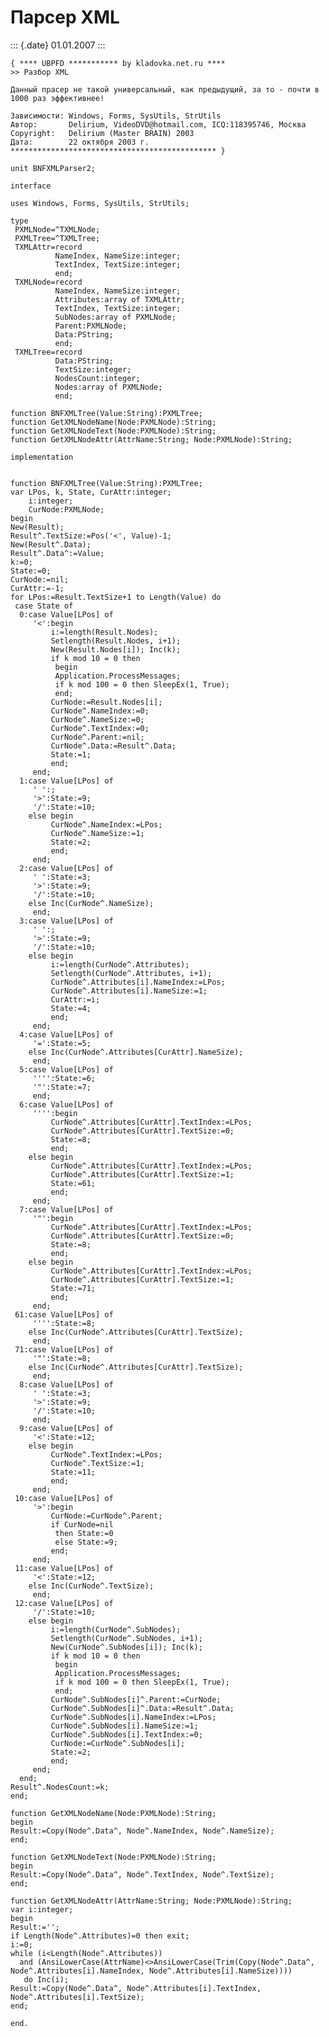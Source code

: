 Парсер XML
==========

::: {.date}
01.01.2007
:::

    { **** UBPFD *********** by kladovka.net.ru ****
    >> Разбор XML
     
    Данный прасер не такой универсальный, как предыдущий, за то - почти в 1000 раз эффективнее!
     
    Зависимости: Windows, Forms, SysUtils, StrUtils
    Автор:       Delirium, VideoDVD@hotmail.com, ICQ:118395746, Москва
    Copyright:   Delirium (Master BRAIN) 2003
    Дата:        22 октября 2003 г.
    ********************************************** }
     
    unit BNFXMLParser2;
     
    interface
     
    uses Windows, Forms, SysUtils, StrUtils;
     
    type
     PXMLNode=^TXMLNode;
     PXMLTree=^TXMLTree;
     TXMLAttr=record
              NameIndex, NameSize:integer;
              TextIndex, TextSize:integer;
              end;
     TXMLNode=record
              NameIndex, NameSize:integer;
              Attributes:array of TXMLAttr;
              TextIndex, TextSize:integer;
              SubNodes:array of PXMLNode;
              Parent:PXMLNode;
              Data:PString;
              end;
     TXMLTree=record
              Data:PString;
              TextSize:integer;
              NodesCount:integer;
              Nodes:array of PXMLNode;
              end;
     
    function BNFXMLTree(Value:String):PXMLTree;
    function GetXMLNodeName(Node:PXMLNode):String;
    function GetXMLNodeText(Node:PXMLNode):String;
    function GetXMLNodeAttr(AttrName:String; Node:PXMLNode):String;
     
    implementation
     
     
    function BNFXMLTree(Value:String):PXMLTree;
    var LPos, k, State, CurAttr:integer;
        i:integer;
        CurNode:PXMLNode;
    begin
    New(Result);
    Result^.TextSize:=Pos('<', Value)-1;
    New(Result^.Data);
    Result^.Data^:=Value;
    k:=0;
    State:=0;
    CurNode:=nil;
    CurAttr:=-1;
    for LPos:=Result.TextSize+1 to Length(Value) do
     case State of
      0:case Value[LPos] of
         '<':begin
             i:=length(Result.Nodes);
             Setlength(Result.Nodes, i+1);
             New(Result.Nodes[i]); Inc(k);
             if k mod 10 = 0 then
              begin
              Application.ProcessMessages;
              if k mod 100 = 0 then SleepEx(1, True);
              end;
             CurNode:=Result.Nodes[i];
             CurNode^.NameIndex:=0;
             CurNode^.NameSize:=0;
             CurNode^.TextIndex:=0;
             CurNode^.Parent:=nil;
             CurNode^.Data:=Result^.Data;
             State:=1;
             end;
         end;
      1:case Value[LPos] of
         ' ':;
         '>':State:=9;
         '/':State:=10;
        else begin
             CurNode^.NameIndex:=LPos;
             CurNode^.NameSize:=1;
             State:=2;
             end;
         end;
      2:case Value[LPos] of
         ' ':State:=3;
         '>':State:=9;
         '/':State:=10;
        else Inc(CurNode^.NameSize);
         end;
      3:case Value[LPos] of
         ' ':;
         '>':State:=9;
         '/':State:=10;
        else begin
             i:=length(CurNode^.Attributes);
             Setlength(CurNode^.Attributes, i+1);
             CurNode^.Attributes[i].NameIndex:=LPos;
             CurNode^.Attributes[i].NameSize:=1;
             CurAttr:=i;
             State:=4;
             end;
         end;
      4:case Value[LPos] of
         '=':State:=5;
        else Inc(CurNode^.Attributes[CurAttr].NameSize);
         end;
      5:case Value[LPos] of
         '''':State:=6;
         '"':State:=7;
         end;
      6:case Value[LPos] of
         '''':begin
             CurNode^.Attributes[CurAttr].TextIndex:=LPos;
             CurNode^.Attributes[CurAttr].TextSize:=0;
             State:=8;
             end;
        else begin
             CurNode^.Attributes[CurAttr].TextIndex:=LPos;
             CurNode^.Attributes[CurAttr].TextSize:=1;
             State:=61;
             end;
         end;
      7:case Value[LPos] of
         '"':begin
             CurNode^.Attributes[CurAttr].TextIndex:=LPos;
             CurNode^.Attributes[CurAttr].TextSize:=0;
             State:=8;
             end;
        else begin
             CurNode^.Attributes[CurAttr].TextIndex:=LPos;
             CurNode^.Attributes[CurAttr].TextSize:=1;
             State:=71;
             end;
         end;
     61:case Value[LPos] of
         '''':State:=8;
        else Inc(CurNode^.Attributes[CurAttr].TextSize);
         end;
     71:case Value[LPos] of
         '"':State:=8;
        else Inc(CurNode^.Attributes[CurAttr].TextSize);
         end;
      8:case Value[LPos] of
         ' ':State:=3;
         '>':State:=9;
         '/':State:=10;
         end;
      9:case Value[LPos] of
         '<':State:=12;
        else begin
             CurNode^.TextIndex:=LPos;
             CurNode^.TextSize:=1;
             State:=11;
             end;
         end;
     10:case Value[LPos] of
         '>':begin
             CurNode:=CurNode^.Parent;
             if CurNode=nil
              then State:=0
              else State:=9;
             end;
         end;
     11:case Value[LPos] of
         '<':State:=12;
        else Inc(CurNode^.TextSize);
         end;
     12:case Value[LPos] of
         '/':State:=10;
        else begin
             i:=length(CurNode^.SubNodes);
             Setlength(CurNode^.SubNodes, i+1);
             New(CurNode^.SubNodes[i]); Inc(k);
             if k mod 10 = 0 then
              begin
              Application.ProcessMessages;
              if k mod 100 = 0 then SleepEx(1, True);
              end;
             CurNode^.SubNodes[i]^.Parent:=CurNode;
             CurNode^.SubNodes[i]^.Data:=Result^.Data;
             CurNode^.SubNodes[i].NameIndex:=LPos;
             CurNode^.SubNodes[i].NameSize:=1;
             CurNode^.SubNodes[i].TextIndex:=0;
             CurNode:=CurNode^.SubNodes[i];
             State:=2;
             end;
         end;
      end;
    Result^.NodesCount:=k;
    end;
     
    function GetXMLNodeName(Node:PXMLNode):String;
    begin
    Result:=Copy(Node^.Data^, Node^.NameIndex, Node^.NameSize);
    end;
     
    function GetXMLNodeText(Node:PXMLNode):String;
    begin
    Result:=Copy(Node^.Data^, Node^.TextIndex, Node^.TextSize);
    end;
     
    function GetXMLNodeAttr(AttrName:String; Node:PXMLNode):String;
    var i:integer;
    begin
    Result:='';
    if Length(Node^.Attributes)=0 then exit;
    i:=0;
    while (i<Length(Node^.Attributes))
      and (AnsiLowerCase(AttrName)<>AnsiLowerCase(Trim(Copy(Node^.Data^, Node^.Attributes[i].NameIndex, Node^.Attributes[i].NameSize))))
       do Inc(i);
    Result:=Copy(Node^.Data^, Node^.Attributes[i].TextIndex, Node^.Attributes[i].TextSize);
    end;
     
    end.
